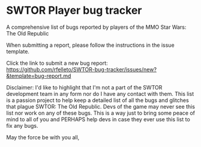 # SWTOR Player bug tracker
A comprehensive list of bugs reported by players of the MMO Star Wars: The Old Republic

When submitting a report, please follow the instructions in the issue template.

Click the link to submit a new bug report: https://github.com/rfelleto/SWTOR-bug-tracker/issues/new?&template=bug-report.md

Disclaimer: I'd like to highlight that I'm not a part of the SWTOR development team in any form nor do I have any contact with them. This list is a passion project to help keep a detailed list of all the bugs and glitches that plague SWTOR: The Old Republic. Devs of the game may never see this list nor work on any of these bugs. This is a way just to bring some peace of mind to all of you and PERHAPS help devs in case they ever use this list to fix any bugs. 

May the force be with you all,

